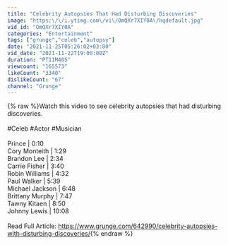 ```yaml
---
title: "Celebrity Autopsies That Had Disturbing Discoveries"
image: "https:\/\/i.ytimg.com\/vi\/OmQXr7XIY0A\/hqdefault.jpg"
vid_id: "OmQXr7XIY0A"
categories: "Entertainment"
tags: ["grunge","celeb","autopsy"]
date: "2021-11-25T05:26:02+03:00"
vid_date: "2021-11-22T19:00:08Z"
duration: "PT11M40S"
viewcount: "165573"
likeCount: "3340"
dislikeCount: "67"
channel: "Grunge"
---
```

{% raw %}Watch this video to see celebrity autopsies that had disturbing discoveries.<br /><br />#Celeb #Actor #Musician <br /><br />Prince | 0:10<br />Cory Monteith | 1:29<br />Brandon Lee | 2:34<br />Carrie Fisher | 3:40<br />Robin Williams | 4:32<br />Paul Walker | 5:39<br />Michael Jackson | 6:48<br />Brittany Murphy | 7:47<br />Tawny Kitaen | 8:50<br />Johnny Lewis | 10:08<br /><br />Read Full Article: <a rel="nofollow" target="blank" href="https://www.grunge.com/642990/celebrity-autopsies-with-disturbing-discoveries/">https://www.grunge.com/642990/celebrity-autopsies-with-disturbing-discoveries/</a>{% endraw %}
